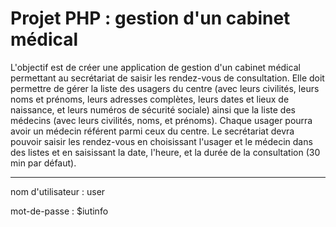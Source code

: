 # Projet PHP : gestion d'un cabinet médical

L'objectif est de créer une application de gestion d'un cabinet médical permettant au secrétariat de saisir les rendez-vous de consultation. Elle doit permettre de gérer la liste des usagers du centre (avec leurs civilités, leurs noms et prénoms, leurs adresses complètes, leurs dates et lieux de naissance, et leurs numéros de sécurité sociale) ainsi que la liste des médecins (avec leurs civilités, noms, et prénoms). Chaque usager pourra avoir un médecin référent parmi ceux du centre. Le secrétariat devra pouvoir saisir les rendez-vous en choisissant l'usager et le médecin dans des listes et en saisissant la date, l'heure, et la durée de la consultation (30 min par défaut).
____________________________

nom d'utilisateur : user

mot-de-passe : $iutinfo
